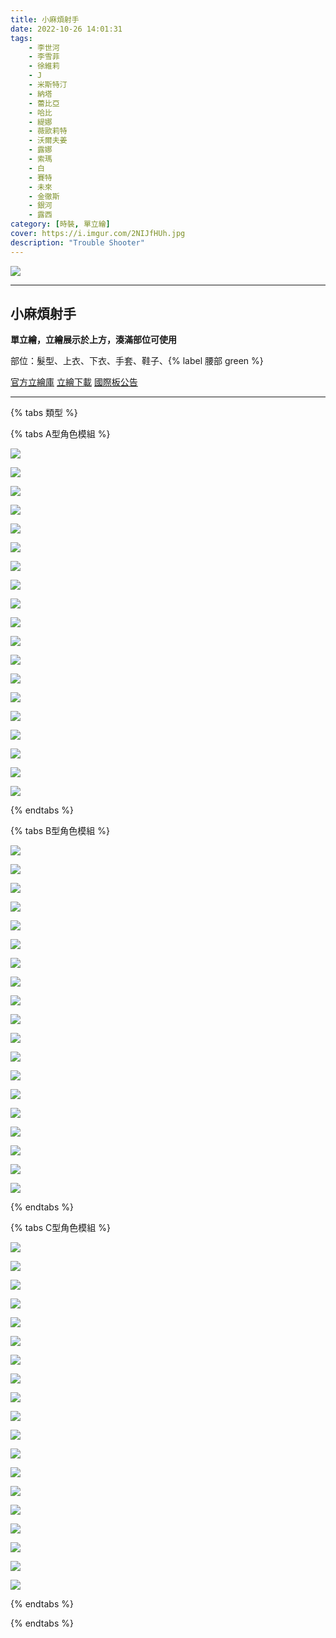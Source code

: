 ```yaml
---
title: 小麻煩射手
date: 2022-10-26 14:01:31
tags:
    - 李世河
    - 李雪菲
    - 徐維莉
    - J
    - 米斯特汀
    - 納塔
    - 蕾比亞
    - 哈比
    - 緹娜
    - 薇歐莉特
    - 沃爾夫姜
    - 露娜
    - 索瑪
    - 白
    - 賽特
    - 未來
    - 金徹斯
    - 銀河
    - 露西
category: [時裝, 單立繪]
cover: https://i.imgur.com/2NIJfHUh.jpg
description: "Trouble Shooter"
---
```


![](https://i.imgur.com/2NIJfHUh.jpg)

---
## 小麻煩射手

**單立繪，立繪展示於上方，湊滿部位可使用**

部位：髮型、上衣、下衣、手套、鞋子、{% label 腰部 green %} 

[官方立繪庫](https://closers.nexon.com/Pds/FanSiteKit)
[立繪下載](https://closers.vod.nexoncdn.co.kr/site/fansitekit/Closers_FansiteKit_Troubleshooter.zip)
[國際板公告](https://www.closersonline.com/naddic_news/20221026-troubleshooter/)

---

{% tabs 類型 %}
<!-- tab 模組A型-->
{% tabs A型角色模組 %}
<!-- tab 李世河(Seha)-->
[![](https://i.imgur.com/FgZSyJJl.png)](https://i.imgur.com/FgZSyJJ.png)
<!-- endtab -->
<!-- tab 李雪菲(Seulbi)-->
[![](https://i.imgur.com/o3PVBkdl.png)](https://i.imgur.com/o3PVBkd.png)
<!-- endtab -->
<!-- tab 徐維莉(Yuri)-->
[![](https://i.imgur.com/MkMlur2l.png)](https://i.imgur.com/MkMlur2.png)
<!-- endtab -->
<!-- tab J-->
[![](https://i.imgur.com/HcxxFPQl.png)](https://i.imgur.com/HcxxFPQ.png)
<!-- endtab -->
<!-- tab 米斯特汀(Tein)-->
[![](https://i.imgur.com/HnyuVD5l.png)](https://i.imgur.com/HnyuVD5.png)
<!-- endtab -->
<!-- tab 納塔(Nata)-->
[![](https://i.imgur.com/NXllTehl.png)](https://i.imgur.com/NXllTeh.png)
<!-- endtab -->
<!-- tab 蕾比雅(Levia)-->
[![](https://i.imgur.com/PDgJyhel.png)](https://i.imgur.com/PDgJyhe.png)
<!-- endtab -->
<!-- tab 哈比(Harpy)-->
[![](https://i.imgur.com/1GCdhb5l.png)](https://i.imgur.com/1GCdhb5.png)
<!-- endtab -->
<!-- tab 緹娜(Tina)-->
[![](https://i.imgur.com/6nVkfsml.png)](https://i.imgur.com/6nVkfsm.png)
<!-- endtab -->
<!-- tab 薇歐莉特(Violet)-->
[![](https://i.imgur.com/cohxt3Xl.png)](https://i.imgur.com/cohxt3X.png)
<!-- endtab -->
<!-- tab 沃爾夫姜(Wolfgang)-->
[![](https://i.imgur.com/LMqUgJWl.png)](https://i.imgur.com/LMqUgJW.png)
<!-- endtab -->
<!-- tab 露娜(Luna)-->
[![](https://i.imgur.com/DEClBpwl.png)](https://i.imgur.com/DEClBpw.png)
<!-- endtab -->
<!-- tab 索瑪(Soma)-->
[![](https://i.imgur.com/khMgXGLl.png)](https://i.imgur.com/khMgXGL.png)
<!-- endtab -->
<!-- tab 白(Bai)-->
[![](https://i.imgur.com/ndUx7Wcl.png)](https://i.imgur.com/ndUx7Wc.png)
<!-- endtab -->
<!-- tab 賽特(Seth)-->
[![](https://i.imgur.com/2siMGSPl.png)](https://i.imgur.com/2siMGSP.png)
<!-- endtab -->
<!-- tab 未來(Mirae)-->
[![](https://i.imgur.com/UAayCJll.png)](https://i.imgur.com/UAayCJl.png)
<!-- endtab -->
<!-- tab 徹斯(Chulsoo)-->
[![](https://i.imgur.com/1c8RlVLl.png)](https://i.imgur.com/1c8RlVL.png)
<!-- endtab -->
<!-- tab 銀河(Eunha)-->
[![](https://i.imgur.com/XxZBJqYl.png)](https://i.imgur.com/XxZBJqY.png)
<!-- endtab -->
<!-- tab 露西(Lucy)-->
[![](https://i.imgur.com/KyIkEIil.png)](https://i.imgur.com/KyIkEIi.png)
<!-- endtab -->
{% endtabs %}
<!-- endtab -->

<!-- tab 模組B型-->
{% tabs B型角色模組 %}
<!-- tab 李世河(Seha)-->
[![](https://i.imgur.com/h3rYsOTl.png)](https://i.imgur.com/h3rYsOT.png)
<!-- endtab -->
<!-- tab 李雪菲(Seulbi)-->
[![](https://i.imgur.com/KIn4Gail.png)](https://i.imgur.com/KIn4Gai.png)
<!-- endtab -->
<!-- tab 徐維莉(Yuri)-->
[![](https://i.imgur.com/wn3s51ql.png)](https://i.imgur.com/wn3s51q.png)
<!-- endtab -->
<!-- tab J-->
[![](https://i.imgur.com/dm7VIodl.png)](https://i.imgur.com/dm7VIod.png)
<!-- endtab -->
<!-- tab 米斯特汀(Tein)-->
[![](https://i.imgur.com/Trcw4tZl.png)](https://i.imgur.com/Trcw4tZ.png)
<!-- endtab -->
<!-- tab 納塔(Nata)-->
[![](https://i.imgur.com/WRk4V0dl.png)](https://i.imgur.com/WRk4V0d.png)
<!-- endtab -->
<!-- tab 蕾比雅(Levia)-->
[![](https://i.imgur.com/ONCqnA7l.png)](https://i.imgur.com/ONCqnA7.png)
<!-- endtab -->
<!-- tab 哈比(Harpy)-->
[![](https://i.imgur.com/aFl8oDcl.png)](https://i.imgur.com/aFl8oDc.png)
<!-- endtab -->
<!-- tab 緹娜(Tina)-->
[![](https://i.imgur.com/U92xoDhl.png)](https://i.imgur.com/U92xoDh.png)
<!-- endtab -->
<!-- tab 薇歐莉特(Violet)-->
[![](https://i.imgur.com/Qccdjj2l.png)](https://i.imgur.com/Qccdjj2.png)
<!-- endtab -->
<!-- tab 沃爾夫姜(Wolfgang)-->
[![](https://i.imgur.com/mLO5grVl.png)](https://i.imgur.com/mLO5grV.png)
<!-- endtab -->
<!-- tab 露娜(Luna)-->
[![](https://i.imgur.com/XhscW0tl.png)](https://i.imgur.com/XhscW0t.png)
<!-- endtab -->
<!-- tab 索瑪(Soma)-->
[![](https://i.imgur.com/GED9U7Hl.png)](https://i.imgur.com/GED9U7H.png)
<!-- endtab -->
<!-- tab 白(Bai)-->
[![](https://i.imgur.com/g7MuleDl.png)](https://i.imgur.com/g7MuleD.png)
<!-- endtab -->
<!-- tab 賽特(Seth)-->
[![](https://i.imgur.com/ApU7NPZl.png)](https://i.imgur.com/ApU7NPZ.png)
<!-- endtab -->
<!-- tab 未來(Mirae)-->
[![](https://i.imgur.com/hMV9iEBl.png)](https://i.imgur.com/hMV9iEB.png)
<!-- endtab -->
<!-- tab 徹斯(Chulsoo)-->
[![](https://i.imgur.com/o2yPRTDl.png)](https://i.imgur.com/o2yPRTD.png)
<!-- endtab -->
<!-- tab 銀河(Eunha)-->
[![](https://i.imgur.com/4KurGtIl.png)](https://i.imgur.com/4KurGtI.png)
<!-- endtab -->
<!-- tab 露西(Lucy)-->
[![](https://i.imgur.com/sDr95ZAl.png)](https://i.imgur.com/sDr95ZA.png)
<!-- endtab -->
{% endtabs %}
<!-- endtab -->

<!-- tab 模組C型-->
{% tabs C型角色模組 %}
<!-- tab 李世河(Seha)-->
[![](https://i.imgur.com/1uBePsBl.png)](https://i.imgur.com/1uBePsB.png)
<!-- endtab -->
<!-- tab 李雪菲(Seulbi)-->
[![](https://i.imgur.com/3YXqCBfl.png)](https://i.imgur.com/3YXqCBf.png)
<!-- endtab -->
<!-- tab 徐維莉(Yuri)-->
[![](https://i.imgur.com/BX7obvOl.png)](https://i.imgur.com/BX7obvO.png)
<!-- endtab -->
<!-- tab J-->
[![](https://i.imgur.com/xhat1jFl.png)](https://i.imgur.com/xhat1jF.png)
<!-- endtab -->
<!-- tab 米斯特汀(Tein)-->
[![](https://i.imgur.com/ILmT5Rcl.png)](https://i.imgur.com/ILmT5Rc.png)
<!-- endtab -->
<!-- tab 納塔(Nata)-->
[![](https://i.imgur.com/OwgLzMol.png)](https://i.imgur.com/OwgLzMo.png)
<!-- endtab -->
<!-- tab 蕾比雅(Levia)-->
[![](https://i.imgur.com/dkGz0RZl.png)](https://i.imgur.com/dkGz0RZ.png)
<!-- endtab -->
<!-- tab 哈比(Harpy)-->
[![](https://i.imgur.com/3dzsCtAl.png)](https://i.imgur.com/3dzsCtA.png)
<!-- endtab -->
<!-- tab 緹娜(Tina)-->
[![](https://i.imgur.com/8eSfR3Ll.png)](https://i.imgur.com/8eSfR3L.png)
<!-- endtab -->
<!-- tab 薇歐莉特(Violet)-->
[![](https://i.imgur.com/EYzweP7l.png)](https://i.imgur.com/EYzweP7.png)
<!-- endtab -->
<!-- tab 沃爾夫姜(Wolfgang)-->
[![](https://i.imgur.com/KlqcP6il.png)](https://i.imgur.com/KlqcP6i.png)
<!-- endtab -->
<!-- tab 露娜(Luna)-->
[![](https://i.imgur.com/gvYoU1Pl.png)](https://i.imgur.com/gvYoU1P.png)
<!-- endtab -->
<!-- tab 索瑪(Soma)-->
[![](https://i.imgur.com/HKwocUJl.png)](https://i.imgur.com/HKwocUJ.png)
<!-- endtab -->
<!-- tab 白(Bai)-->
[![](https://i.imgur.com/fNVbwj7l.png)](https://i.imgur.com/fNVbwj7.png)
<!-- endtab -->
<!-- tab 賽特(Seth)-->
[![](https://i.imgur.com/LbkQwljl.png)](https://i.imgur.com/LbkQwlj.png)
<!-- endtab -->
<!-- tab 未來(Mirae)-->
[![](https://i.imgur.com/mTlghw7l.png)](https://i.imgur.com/mTlghw7.png)
<!-- endtab -->
<!-- tab 徹斯(Chulsoo)-->
[![](https://i.imgur.com/BB8qksZl.png)](https://i.imgur.com/BB8qksZ.png)
<!-- endtab -->
<!-- tab 銀河(Eunha)-->
[![](https://i.imgur.com/gTSy30Vl.png)](https://i.imgur.com/gTSy30V.png)
<!-- endtab -->
<!-- tab 露西(Lucy)-->
[![](https://i.imgur.com/MJv1l8ol.png)](https://i.imgur.com/MJv1l8o.png)
<!-- endtab -->
{% endtabs %}
<!-- endtab -->

{% endtabs %}
